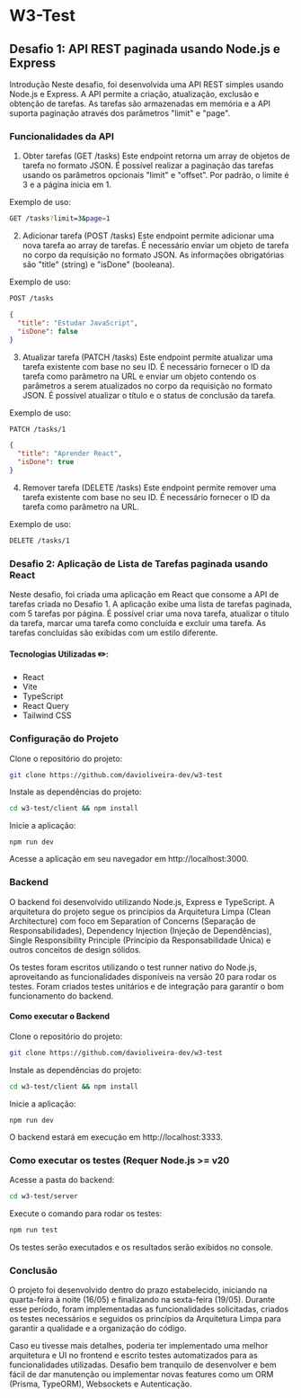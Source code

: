 # W3-Test

## Desafio 1: API REST paginada usando Node.js e Express
Introdução
Neste desafio, foi desenvolvida uma API REST simples usando Node.js e Express. A API permite a criação, atualização, exclusão e obtenção de tarefas. As tarefas são armazenadas em memória e a API suporta paginação através dos parâmetros "limit" e "page".

### Funcionalidades da API
1. Obter tarefas (GET /tasks)
Este endpoint retorna um array de objetos de tarefa no formato JSON. É possível realizar a paginação das tarefas usando os parâmetros opcionais "limit" e "offset". Por padrão, o limite é 3 e a página inicia em 1.

Exemplo de uso:

```bash
GET /tasks?limit=3&page=1
```
2. Adicionar tarefa (POST /tasks)
Este endpoint permite adicionar uma nova tarefa ao array de tarefas. É necessário enviar um objeto de tarefa no corpo da requisição no formato JSON. As informações obrigatórias são "title" (string) e "isDone" (booleana).

Exemplo de uso:

```bash
POST /tasks
```
```json
{
  "title": "Estudar JavaScript",
  "isDone": false
}
```

3. Atualizar tarefa (PATCH /tasks)
Este endpoint permite atualizar uma tarefa existente com base no seu ID. É necessário fornecer o ID da tarefa como parâmetro na URL e enviar um objeto contendo os parâmetros a serem atualizados no corpo da requisição no formato JSON. É possível atualizar o título e o status de conclusão da tarefa.

Exemplo de uso:

```bash
PATCH /tasks/1
```
```json
{
  "title": "Aprender React",
  "isDone": true
}
```

4. Remover tarefa (DELETE /tasks)
Este endpoint permite remover uma tarefa existente com base no seu ID. É necessário fornecer o ID da tarefa como parâmetro na URL.

Exemplo de uso:

```bash
DELETE /tasks/1
```

### Desafio 2: Aplicação de Lista de Tarefas paginada usando React

Neste desafio, foi criada uma aplicação em React que consome a API de tarefas criada no Desafio 1. 
A aplicação exibe uma lista de tarefas paginada, com 5 tarefas por página. É possível criar uma nova tarefa, atualizar o titulo da tarefa, marcar uma tarefa como concluída e excluir uma tarefa. 
As tarefas concluídas são exibidas com um estilo diferente.

#### Tecnologias Utilizadas ✏️:
- React
- Vite
- TypeScript
- React Query
- Tailwind CSS

### Configuração do Projeto

Clone o repositório do projeto:

```bash
git clone https://github.com/davioliveira-dev/w3-test
```

Instale as dependências do projeto:

```bash
cd w3-test/client && npm install
```

Inicie a aplicação:

```bash:
npm run dev
```

Acesse a aplicação em seu navegador em http://localhost:3000.

### Backend
O backend foi desenvolvido utilizando Node.js, Express e TypeScript. A arquitetura do projeto segue os princípios da Arquitetura Limpa (Clean Architecture) com foco em Separation of Concerns (Separação de Responsabilidades), Dependency Injection (Injeção de Dependências), Single Responsibility Principle (Princípio da Responsabilidade Única) e outros conceitos de design sólidos.

Os testes foram escritos utilizando o test runner nativo do Node.js, aproveitando as funcionalidades disponíveis na versão 20 para rodar os testes. Foram criados testes unitários e de integração para garantir o bom funcionamento do backend.

#### Como executar o Backend
Clone o repositório do projeto:

```bash
git clone https://github.com/davioliveira-dev/w3-test
```

Instale as dependências do projeto:

```bash
cd w3-test/client && npm install
```

Inicie a aplicação:

```bash:
npm run dev
```
O backend estará em execução em http://localhost:3333.

### Como executar os testes (Requer Node.js >= v20
Acesse a pasta do backend:

```bash
cd w3-test/server
```

Execute o comando para rodar os testes:

```bash
npm run test
```

Os testes serão executados e os resultados serão exibidos no console.

### Conclusão
O projeto foi desenvolvido dentro do prazo estabelecido, iniciando na quarta-feira à noite (16/05) e finalizando na sexta-feira (19/05).
Durante esse período, foram implementadas as funcionalidades solicitadas, criados os testes necessários e seguidos os princípios da Arquitetura Limpa para garantir a qualidade e a organização do código.

Caso eu tivesse mais detalhes, poderia ter implementado uma melhor arquitetura e UI no frontend e escrito testes automatizados para as funcionalidades utilizadas.
Desafio bem tranquilo de desenvolver e bem fácil de dar manutenção ou implementar novas features como um ORM (Prisma, TypeORM), Websockets e Autenticação.

